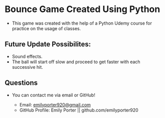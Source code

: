 # Bounce Game Created Using Python
* This game was created with the help of a Python Udemy course for practice on the usage of classes. 

## Future Update Possibilites:
* Sound effects.
* The ball will start off slow and proceed to get faster with each successive hit.

## Questions

* You can contact me via email or GitHub!

    * Email: emilyporter920@gmail.com
    * GitHub Profile: Emily Porter || github.com/emilyporter920 
